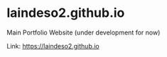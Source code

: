 # laindeso2.github.io
Main Portfolio Website (under development for now)

Link: https://laindeso2.github.io
